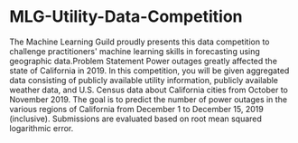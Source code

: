 # MLG-Utility-Data-Competition
The Machine Learning Guild proudly presents this data competition to challenge practitioners' machine learning skills in forecasting using geographic data.Problem Statement Power outages greatly affected the state of California in 2019. In this competition, you will be given aggregated data consisting of publicly available utility information, publicly available weather data, and U.S. Census data about California cities from October to November 2019. The goal is to predict the number of power outages in the various regions of California from December 1 to December 15, 2019 (inclusive). Submissions are evaluated based on root mean squared logarithmic error. 
